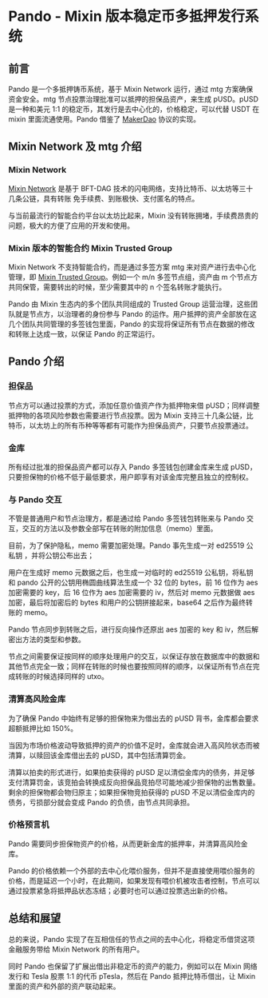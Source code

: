 # Pando - Mixin 版本稳定币多抵押发行系统

## 前言

Pando 是一个多抵押铸币系统，基于 Mixin Network 运行，通过 mtg 方案确保资金安全。mtg 节点投票治理批准可以抵押的担保品资产，来生成 pUSD。pUSD 是一种和美元 1:1 的稳定币，其发行是去中心化的，价格稳定，可以代替 USDT 在 mixin 里面流通使用。Pando 借鉴了 [MakerDao](https://makerdao.com) 协议的实现。

## Mixin Network 及 mtg 介绍

### Mixin Network

[Mixin Network](https://developers.mixin.one/document/mainnet/overview) 是基于 BFT-DAG 技术的闪电网络，支持比特币、以太坊等三十几条公链，具有转账 免手续费、到账极快、支付匿名的特点。

与当前最流行的智能合约平台以太坊比起来，Mixin 没有转账拥堵，手续费昂贵的问题，极大的方便了应用的开发和使用。

### Mixin 版本的智能合约 Mixin Trusted Group

Mixin Network 不支持智能合约，而是通过多签方案 mtg 来对资产进行去中心化管理，即 [Mixin Trusted Group](https://developers.mixin.one/document/mainnet/mtg)。例如一个 m/n 多签节点组，资产由 m 个节点方共同保管，需要转出的时候，至少需要其中的 n 个签名转账才能执行。

Pando 由 Mixin 生态内的多个团队共同组成的 Trusted Group 运营治理，这些团队就是节点方，以治理者的身份参与 Pando 的运作。用户抵押的资产全部放在这几个团队共同管理的多签钱包里面，Pando 的实现将保证所有节点在数据的修改和转账上达成一致，以保证 Pando 的正常运行。

## Pando 介绍

### 担保品

节点方可以通过投票的方式，添加任意价值资产作为抵押物来借 pUSD；同样调整抵押物的各项风险参数也需要进行节点投票。因为 Mixin 支持三十几条公链，比特币，以太坊上的所有币种等等都有可能作为担保品资产，只要节点投票通过。

### 金库

所有经过批准的担保品资产都可以存入 Pando 多签钱包创建金库来生成 pUSD，只要担保物的价格不低于最低要求，用户即享有对该金库完整且独立的控制权。

### 与 Pando 交互

不管是普通用户和节点治理方，都是通过给 Pando 多签钱包转账来与 Pando 交互，交互的方法以及参数全部写在转账的附加信息（memo）里面。

目前，为了保护隐私，memo 需要加密处理。Pando 事先生成一对 ed25519 公私钥 ，并将公钥公布出去；

用户在生成好 memo 元数据之后，也生成一对临时的 ed25519 公私钥，将私钥和 pando 公开的公钥用椭圆曲线算法生成一个 32 位的 bytes，前 16 位作为 aes 加密需要的 key，后 16 位作为 aes 加密需要的 iv，然后对 memo 元数据做 aes 加密，最后将加密后的 bytes 和用户的公钥拼接起来，base64 之后作为最终转账的 memo。

Pando 节点同步到转账之后，进行反向操作还原出 aes 加密的 key 和 iv，然后解密出方法的类型和参数。

节点之间需要保证按同样的顺序处理用户的交互，以保证存放在数据库中的数据和其他节点完全一致；同样在转账的时候也要按照同样的顺序，以保证所有节点在完成转账的时候选择同样的 utxo。

### 清算高风险金库

为了确保 Pando 中始终有足够的担保物来为借出去的 pUSD 背书，金库都会要求超额抵押比如 150%。

当因为市场价格波动导致抵押的资产的价值不足时，金库就会进入高风险状态而被清算，以赎回该金库借出去的 pUSD，其中包括清算罚金。

清算以拍卖的形式进行，如果拍卖获得的 pUSD 足以清偿金库内的债务，并足够支付清算罚金，该竞拍会转换成反向担保品竞拍尽可能地减少担保物的出售数量。剩余的担保物都会物归原主；如果担保物竞拍获得的 pUSD 不足以清偿金库内的债务，亏损部分就会变成 Pando 的负债，由节点共同承担。

### 价格预言机

Pando 需要同步担保物资产的价格，从而更新金库的抵押率，并清算高风险金库。

Pando 的价格依赖一个外部的去中心化喂价服务，但并不是直接使用喂价服务的价格，而是延迟一个小时，在此期间，如果发现有喂价机被攻击者控制，节点可以通过投票紧急将抵押品状态冻结；必要时也可以通过投票选出新的价格。

## 总结和展望

总的来说，Pando 实现了在互相信任的节点之间的去中心化，将稳定币借贷这项金融服务带给 Mixin Network 的所有用户。

同时 Pando 也保留了扩展出借出非稳定币的资产的能力，例如可以在 Mixin 网络发行和 Tesla 股票 1:1 的代币 pTesla，然后在 Pando 抵押比特币借出，让 Mixin 里面的资产和外部的资产联动起来。
